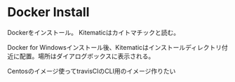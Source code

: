 # Docker Install

Dockerをインストール。
Kitematicはカイトマチックと読む。

Docker for Windowsインストール後、Kitematicはインストールディレクトリ付近に配置。場所はダイアログボックスに表示される。

Centosのイメージ使ってtravisCIのCLI用のイメージ作りたい